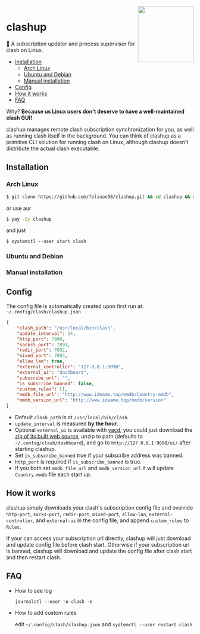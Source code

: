 <img src="https://user-images.githubusercontent.com/32114380/103098481-daa70a00-4645-11eb-9be1-908620a368a9.png" align="right" width="150px" />

# clashup

🚀 A subscription updater and process supervisor for clash on Linux.

- [Installation](#installation)
  - [Arch Linux](#arch-linux)
  - [Ubuntu and Debian](#ubuntu-and-debian)
  - [Manual installation](#manual-installation)
- [Config](#config)
- [How it works](#how-it-works)
- [FAQ](#faq)

Why? **Because us Linux users don't deserve to have a well-maintained clash GUI!**

clashup manages remote clash subscription synchronization for you, as well as running clash itself in the background. You can think of clashup as a primitive CLI solution for running clash on Linux, although clashup doesn't distribute the actual clash executable.

## Installation

### Arch Linux

```sh
$ git clone https://github.com/felinae98/clashup.git && cd clashup && makepkg -si
```

or use aur

```sh
$ yay -Sy clashup
```

and just

```
$ systemctl --user start clash
```

### Ubuntu and Debian

### Manual installation

## Config

The config file is automatically created upon first run at: `~/.config/clash/clashup.json`

```json
{
    "clash_path": "/usr/local/bin/clash",
    "update_interval": 24,
    "http_port": 7890,
    "socks5_port": 7891,
    "redir_port": 7892,
    "mixed_port": 7893,
    "allow_lan": true,
    "external_controller": "127.0.0.1:9090",
    "external_ui": "dashboard",
    "subscribe_url": "",
    "is_subscribe_banned": false,
    "custom_rules": [],
    "mmdb_file_url": "http://www.ideame.top/mmdb/Country.mmdb",
    "mmdb_version_url": "http://www.ideame.top/mmdb/version"
}
```

* Default `clash_path` is at `/usr/local/bin/clash`.
* `update_interval` is measured **by the hour**.
* Optional `external_ui` is available with [yacd](https://github.com/haishanh/yacd), you could just download the [zip of its built web source](https://github.com/haishanh/yacd/archive/gh-pages.zip), unzip to path (defaults to `~/.config/clash/dashboard`), and go to `http://127.0.0.1:9090/ui/` after starting clashup.
* Set `is_subscribe_banned` true if your subscribe address was banned.
* `http_port` is required if `is_subscribe_banned` is true.
* If you both set `mmdb_file_url` and `mmdb_version_url` it will update `Country.mmdb` file each start up.

## How it works

clashup simply downloads your clash's subscription config file and override `http-port`, `socks-port`, `redir-port`, `mixed-port`, `allow-lan`, `external-controller`, and `external-ui` in the config file, and append `custom_rules` to `Rules`.

If your can access your subscription url directly, clashup will just download and update config file before clash start. Otherwise if your subscription url is banned, clashup will download and update the config file after clash start and then restart clash.

## FAQ

* How to see log

    `journalctl --user -u clash -e`

* How to add custom rules

    edit `~/.config/clash/clashup.json` and `systemctl --user restart clash`
